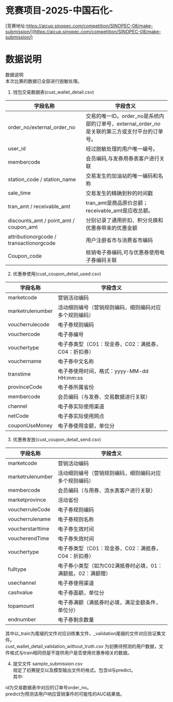 # 竞赛项目-2025-中国石化-

[竞赛地址:https://aicup.sinopec.com/competition/SINOPEC-08/make-submission/](https://aicup.sinopec.com/competition/SINOPEC-08/make-submission/)

# 数据说明

数据说明  
本次比赛的数据已全部进行脱敏处理。

1. 钱包交易数据表(cust_wallet_detail.csv)

| 字段名称 | 字段含义 |
| ---- | ---- | 
| order_no/external_order_no | 交易的唯一ID。order_no是系统内部的订单号，external_order_no是关联的第三方或支付平台的订单号。 |
| user_id | 经过脱敏处理的用户唯一编号。 |
| membercode | 会员编码,与发券用券表客户进行关联 |
| station_code / station_name | 交易发生的加油站的唯一编码和名称 | 
| sale_time | 交易发生的精确到秒的时间戳 | 
| tran_amt / receivable_amt | tran_amt是商品原价总额；receivable_amt是应收总额。 |
| discounts_amt / point_amt / coupon_amt | 分别记录了通用折扣、积分兑换和优惠券带来的优惠金额 |
| attributionorgcode / transactionorgcode | 用户注册省市与消费省市编码 |
| Coupon_code | 核销电子券编码,可与优惠券使用电子券编码关联 |

2. 优惠券使用(cust_coupon_detail_used.csv)

| 字段名称 | 字段含义 |
| ---- | ---- |
| marketcode | 营销活动编码 |
| marketrulenumber | 活动细则编号（营销规则编码，细则编码对应多个规则编码） |
| voucherrulecode | 电子券规则编码 |
| vouchercode | 电子券编号 |
| vouchertype | 电子券类型（C01：现金券，C02：满抵券，C04：折扣券） |
| vouchername | 电子券中文名称 |
| transtime | 电子券使用时间，格式：yyyy-MM-dd HH:mm:ss |
| provinceCode | 电子券所属省份 |
| membercode | 会员编码（与发券、交易数据进行关联） |
| channel | 电子券实际使用渠道 |
| netCode | 电子券实际使用网点 |
| couponUseMoney | 电子券使用金额，单位分 |

3. 优惠券发放(cust_coupon_detail_send.csv)

| 字段名称 | 字段含义 |
| ---- | ---- |
| marketcode | 营销活动编码 |
| marketrulenumber | 活动细则编号（营销规则编码，细则编码对应多个规则编码） |
| membercode | 会员编码（与用券、流水表客户进行关联） |
| marketprovince | 活动省份 |
| voucherruleCode | 电子券规则编码 |
| voucherrulename | 电子券规则名称 |
| voucherstarttime | 电子券生效时间 |
| voucherendTime | 电子券失效时间 |
| vouchertype | 电子券类型（C01：现金券，C02：满抵券，C04：折扣券） |
| fulltype | 电子券小类型（如为C02满抵券时必填，01：满额抵，02：满额赠） |
| usechannel | 电子券使用渠道 |
| cashvalue | 电子券面额，单位分 |
| topamount | 电子券满额（满抵券时必填，满足金额条件，单位分） |
| endnumber | 电子券剩余数量 |

其中以_train为尾缀的文件对应训练集文件，_validation尾缀的文件对应验证集文件。  
cust_wallet_detail_validation_without_truth.csv 为初赛待预测的用户数据，文件格式与train相同但是不提供用户是否使用优惠券相关的数据。

4. 提交文件 sample_submission.csv  
规定了初赛提交以及模型输出文件的格式。包含id与predict。  
其中:

id为交易数据表中对应的订单号order_no。  
predict为预测该用户响应营销事件的可能性的AUC结果值。